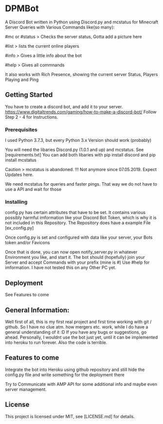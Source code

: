 # DPMBot
A Discord Bot written in Python using Discord.py and mcstatus for Minecraft Server Queries
with Various Commands like(so many):

#mc or #status > Checks the server status, Gotta add a picture here

#list > lists the current online players

#info > Gives a little info about the bot

#help > Gives all commnands

It also works with Rich Presence, showing the current server Status, Players Playing and Ping

## Getting Started
You have to create a discord bot, and add it to your server.
https://www.digitaltrends.com/gaming/how-to-make-a-discord-bot/ Follow Step 2 - 4 for Instructions.

### Prerequisites
I used Python 3.7.3, but every Python 3.x Version should work (probably)


You will need the libaries Discord.py (1.0.1 and up) and mcstatus. See [requirements.txt]
You can add both libaries with pip install discord and pip install mcstatus


Caution > mcstatus is abandoned. !!! Not anymore since 07.05.2019. Expect Updates here.


We need mcstatus for queries and faster pings. That way we do not have to use a API and wait for those

### Installing
config.py has certain attributes that have to be set. It contains various possibly harmful imformation like your Discord Bot Token, which is why it is not included in this Repository. The Repository does have a example File [ex_config.py]


Once config.py is set and configured with data like your server, your Bots token and/or Favicons



Once that is done, you can now open notify_server.py in whatever Environment you like, and start it.
The bot should (hopefully) join your Server and accept Commands with your prefix (mine is #)
Use #help for imformation.
I have not tested this on any Other PC yet.

## Deployment
See Features to come


## General Information:
Well first of all, this is my first real project and first time working with git / github.
So I have no clue atm. how mergers etc. work, while I do have a general understanding of it :D
If you have any bugs or suggestions, go ahead.
Personally, I wouldnt use the bot just yet, until it can be implemented into heroku
to run forever. Also the code is terrible.


## Features to come

Integrate the bot into Heroku using github repository and still hide the config.py file
and write something for the deployment there


Try to Communicate with AMP API for some additional info and maybe even server management.



## License
This project is licensed under MIT, see [LICENSE.md] for details.
